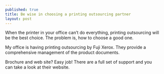 ```yaml
---
published: true
title: Be wise in choosing a printing outsourcing partner
layout: post
---
```

When the printer in your office can’t do everything, printing outsourcing will be the best choice. The problem is, how to choose a good one.
     
My office is having printing outsourcing by Fuji Xerox. They provide a comprehensive management of the product documents. 

Brochure and web site? Easy job! There are a full set of support and you can take a look at their website.
